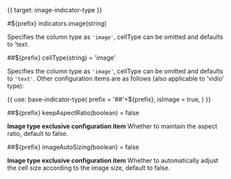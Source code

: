 {{ target: image-indicator-type }}

#${prefix} indicators.image(string)

Specifies the column type as `'image'`, cellType can be omitted and defaults to 'text.

##${prefix} cellType(string) = 'image'

Specifies the column type as `'image'`, cellType can be omitted and defaults to `'text'`. Other configuration items are as follows (also applicable to 'vidio' type):

{{ use: base-indicator-type(
    prefix = '##'+${prefix},
    isImage = true,
) }}

##${prefix} keepAspectRatio(boolean) = false

**Image type exclusive configuration item** Whether to maintain the aspect ratio, default to false.

##${prefix} imageAutoSizing(boolean) = false

**Image type exclusive configuration item** Whether to automatically adjust the cell size according to the image size, default to false.